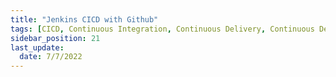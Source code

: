 ```yaml
---
title: "Jenkins CICD with Github"
tags: [CICD, Continuous Integration, Continuous Delivery, Continuous Deployment, Jenkins, Git, Github]
sidebar_position: 21
last_update:
  date: 7/7/2022
---
```

